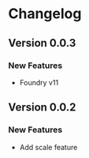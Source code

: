 # Changelog

## Version 0.0.3

### New Features

-   Foundry v11

## Version 0.0.2

### New Features

-   Add scale feature